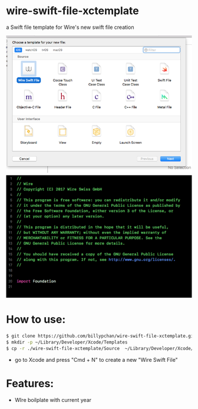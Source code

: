 # wire-swift-file-xctemplate
a Swift file template for Wire's new swift file creation

![new file][newFile]
![editor][editor]

[newFile]: https://github.com/billypchan/wire-swift-file-xctemplate/raw/master/newFile.png "New File"
[editor]: https://github.com/billypchan/wire-swift-file-xctemplate/raw/master/templateInEditor.png "Editor"


# How to use:
```bash
$ git clone https://github.com/billypchan/wire-swift-file-xctemplate.git
$ mkdir -p ~/Library/Developer/Xcode/Templates
$ cp -r ./wire-swift-file-xctemplate/Source  ~/Library/Developer/Xcode/Templates
```
- go to Xcode and press "Cmd + N" to create a new "Wire Swift File"

# Features:
- WIre boilplate with current year

